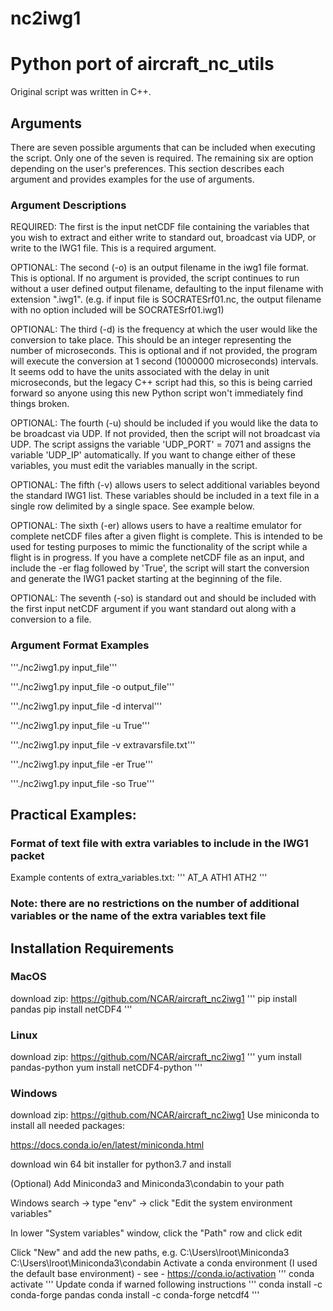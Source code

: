 # nc2iwg1
# Python port of aircraft_nc_utils

Original script was written in C++.

## Arguments

There are seven possible arguments that can be included when executing the script. Only one of the seven is required. The remaining six are option depending on the user's preferences. This section describes each argument and provides examples for the use of arguments. 

### Argument Descriptions

REQUIRED: The first is the input netCDF file containing the variables that you wish to extract and either write to standard out, broadcast via UDP, or write to the IWG1 file. This is a required argument.

OPTIONAL: The second (-o) is an output filename in the iwg1 file format. This is optional. If no argument is provided, the script continues to run without a user defined output filename, defaulting to the input filename with extension ".iwg1". (e.g. if input file is SOCRATESrf01.nc, the output filename with no option included will be SOCRATESrf01.iwg1)

OPTIONAL: The third (-d) is the frequency at which the user would like the conversion to take place. This should be an integer representing the number of microseconds. This is optional and if not provided, the program will execute the conversion at 1 second (1000000 microseconds) intervals. It seems odd to have the units associated with the delay in unit microseconds, but the legacy C++ script had this, so this is being carried forward so anyone using this new Python script won't immediately find things broken. 

OPTIONAL: The fourth (-u) should be included if you would like the data to be broadcast via UDP. If not provided, then the script will not broadcast via UDP. The script assigns the variable 'UDP_PORT' = 7071 and assigns the variable 'UDP_IP' automatically. If you want to change either of these variables, you must edit the variables manually in the script.

OPTIONAL: The fifth (-v) allows users to select additional variables beyond the standard IWG1 list. These variables should be included in a text file in a single row delimited by a single space. See example below.

OPTIONAL: The sixth (-er) allows users to have a realtime emulator for complete netCDF files after a given flight is complete. This is intended to be used for testing purposes to mimic the functionality of the script while a flight is in progress. If you have a complete netCDF file as an input, and include the -er flag followed by 'True', the script will start the conversion and generate the IWG1 packet starting at the beginning of the file. 

OPTIONAL: The seventh (-so) is standard out and should be included with the first input netCDF argument if you want standard out along with a conversion to a file.

### Argument Format Examples

'''./nc2iwg1.py input_file'''

'''./nc2iwg1.py input_file -o output_file'''

'''./nc2iwg1.py input_file -d interval'''

'''./nc2iwg1.py input_file -u True''' 

'''./nc2iwg1.py input_file -v extravarsfile.txt'''

'''./nc2iwg1.py input_file -er True'''

'''./nc2iwg1.py input_file -so True'''

## Practical Examples:

### Format of text file with extra variables to include in the IWG1 packet
Example contents of extra_variables.txt:
'''
AT_A ATH1 ATH2
''' 

### Note: there are no restrictions on the number of additional variables or the name of the extra variables text file


## Installation Requirements
### MacOS
download zip: https://github.com/NCAR/aircraft_nc2iwg1
'''
    pip install pandas
    pip install netCDF4
'''
### Linux
download zip: https://github.com/NCAR/aircraft_nc2iwg1
'''
    yum install pandas-python
    yum install netCDF4-python
'''
### Windows
download zip: https://github.com/NCAR/aircraft_nc2iwg1
Use miniconda to install all needed packages:

https://docs.conda.io/en/latest/miniconda.html

download win 64 bit installer for python3.7 and install

(Optional) Add Miniconda3 and Miniconda3\condabin to your path

Windows search -> type "env" -> click "Edit the system environment variables"

In lower "System variables" window, click the "Path" row and click edit

Click "New" and add the new paths, e.g.
    C:\Users\lroot\Miniconda3
    C:\Users\lroot\Miniconda3\condabin
Activate a conda environment (I used the default base environment) - see - https://conda.io/activation
'''
    conda activate
'''
Update conda if warned following instructions
'''
    conda install -c conda-forge pandas
    conda install -c conda-forge netcdf4
'''
